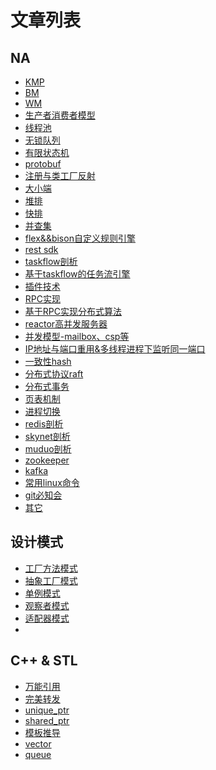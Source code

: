 # 文章列表

## NA
- [KMP](./doc/KMP/KMP.md)
- [BM](./doc/BM/BM.md)
- [WM](./doc/WM/WM.md)
- [生产者消费者模型](./doc/producerConsumer/pC.md)
- [线程池](./doc/ThreadPool/threadPool.md)
- [无锁队列](./doc/LockFreeQueue/lockFreeQueue.md)
- [有限状态机](./doc/FSM/fsm.md)
- [protobuf](./doc/protobuf/protobuf.md)
- [注册与类工厂反射](./doc/classRegister/classRegister.md)
- [大小端](./doc/endian/endian.md)
- [堆排](./doc/sort/heap.md)
- [快排](./doc/sort/quick.md)
- [并查集](./doc/bingchaji/bingchaji.md)
- [flex&&bison自定义规则引擎](./doc/flexbison/flexbison.md)
- [rest sdk](./doc/rest/rest.md)
- [taskflow剖析](./doc/TaskFlow/taskflow.md)
- [基于taskflow的任务流引擎]()
- [插件技术](./doc/Plugin/plugin.md)
- [RPC实现](./doc/RPC/rpc.md)
- [基于RPC实现分布式算法]()
- [reactor高并发服务器](./doc/reactorServer/reactor.md)
- [并发模型-mailbox、csp等]()
- [IP地址与端口重用&多线程进程下监听同一端口]()
- [一致性hash](./doc/conshash/conshash.md)
- [分布式协议raft](./doc/raft/raft.md)
- [分布式事务](./doc/distrans/distrans.md)
- [页表机制]()
- [进程切换]()
- [redis剖析]()
- [skynet剖析]()
- [muduo剖析]()
- [zookeeper]()
- [kafka]()
- [常用linux命令]()
- [git必知会]()
- [其它]()


## 设计模式
- [工厂方法模式](./doc/FactoryMethod/factoryMethod.md)
- [抽象工厂模式](./doc/AbstractFactory/abstractFactory.md)
- [单例模式](./doc/Singleton/singleton.md)
- [观察者模式](./doc/Observer/observer.md)
- [适配器模式](./doc/Adapter/adapter.md)
- 


## C++ & STL
- [万能引用](./doc/cpp/ref.md)
- [完美转发](/doc/cpp/forward.md)
- [unique_ptr](./doc/ptr/unique_ptr.md)
- [shared_ptr](./doc/ptr/shared_ptr.md)
- [模板推导]()
- [vector]()
- [queue]()



